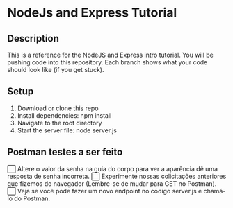 # NodeJs and Express Tutorial

## Description

This is a reference for the NodeJS and Express intro tutorial. You will be pushing code into this repository. Each branch shows what your code should look like (if you get stuck).
## Setup

1. Download or clone this repo
2. Install dependencies: npm install
3. Navigate to the root directory
4. Start the server file: node server.js

## Postman testes a ser feito
⬜ Altere o valor da senha na guia do corpo para ver a aparência dê uma resposta de senha incorreta.
⬜ Experimente nossas colicitações anteriores que fizemos do navegador (Lembre-se de mudar para GET no Postman).
⬜ Veja se você pode fazer um novo endpoint no código server.js e chamá-lo do Postman.